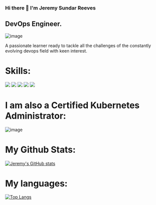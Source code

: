 ### Hi there 👋 I'm Jeremy Sundar Reeves

## DevOps Engineer.

![image](https://miro.medium.com/v2/resize:fit:1400/format:webp/1*_LkSKStpGEUJJkOQB1tYew.jpeg)

A passionate learner ready to tackle all the challenges of the constantly evolving devops field with keen interest.

# Skills:

<img src="https://img.shields.io/badge/Docker-2CA5E0?style=for-the-badge&logo=docker&logoColor=white" /> <img src= "https://img.shields.io/badge/Ubuntu-E95420?style=for-the-badge&logo=ubuntu&logoColor=white"/>  <img src="https://img.shields.io/badge/kubernetes-326ce5.svg?&style=for-the-badge&logo=kubernetes&logoColor=white" /> <img src="https://img.shields.io/badge/Linux-FCC624?style=for-the-badge&logo=linux&logoColor=black" /> <img src= "https://img.shields.io/badge/GitHub_Actions-2088FF?style=for-the-badge&logo=github-actions&logoColor=white" />

# I am also a Certified Kubernetes Administrator:

![image](https://user-images.githubusercontent.com/88025755/236171961-b11049c5-7440-4cd0-a35f-0c5cd20637a7.png)

# My Github Stats:

[![Jeremy's GitHub stats](https://github-readme-stats.vercel.app/api?username=Jeremy4040)](https://github.com/Jeremy4040/github-readme-stats)

# My languages:

[![Top Langs](https://github-readme-stats.vercel.app/api/top-langs/?username=Jeremy4040)](https://github.com/Jeremy4040/Jeremy4040/edit/main/README.md)

